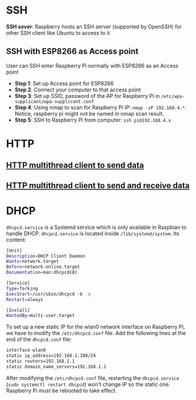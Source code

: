 # SSH

**SSH sever**: Raspberry hosts an SSH server (supported by OpenSSH) for other SSH client like Ubuntu to access to it

## SSH with ESP8266 as Access point

User can SSH enter Raspberry Pi normally with ESP8266 as an Access point

* **Step 1**: Set up Access point for ESP8266
* **Step 2**: Connect your computer to that access point
* **Step 3**: Set up SSID, password of the AP for Raspberry Pi in ``/etc/wpa-supplicant/wpa-supplicant.conf``
* **Step 4**: Using nmap to scan for Raspberry Pi IP: ``nmap -sP 192.168.4.*``. Notice, raspberry pi might not be named in nmap scan result.
* **Step 5**: SSH to Raspberry Pi from computer: ``ssh pi@192.168.4.x``

# HTTP
## [HTTP multithread client to send data](HTTP/HTTP%multithread%client%20to%20send%20data)
## [HTTP multithread client to send and receive data](HTTP/HTTP%20multithread%20client%20to%20send%20and%20receive%20data)
# DHCP

``dhcpcd.service`` is a Systemd service which is only available in Raspbian to handle DHCP. ``dhcpcd.service`` is located inside ``/lib/systemd/system``. Its content:

```sh
[Unit]
Description=DHCP Client Daemon
Wants=network.target
Before=network-online.target
Documentation=man:dhcpcd(8)

[Service]
Type=forking
ExecStart=/usr/sbin/dhcpcd -b -q
Restart=always

[Install]
WantedBy=multi-user.target
```

To set up a new static IP for the wlan0 network interface on Raspberry Pi, we have to modify the ``/etc/dhcpcd.conf`` file. Add the following lines at the end of the ``dhcpcd.conf`` file:

```sh
interface wlan0
static ip_address=192.168.1.100/24
static routers=192.168.1.1
static domain_name_servers=192.168.1.1
```

After modifying the ``/etc/dhcpcd.conf`` file, restarting the ``dhcpcd.service`` (``sudo systemctl restart dhcpcd``) won't change IP so the static one. Raspberry Pi must be rebooted to take effect.